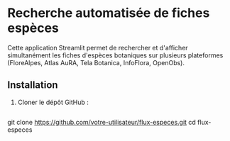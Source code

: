 # Recherche automatisée de fiches espèces

Cette application Streamlit permet de rechercher et d'afficher simultanément les fiches d'espèces botaniques sur plusieurs plateformes (FloreAlpes, Atlas AuRA, Tela Botanica, InfoFlora, OpenObs).

## Installation

1. Cloner le dépôt GitHub :
   ```bash
git clone https://github.com/votre-utilisateur/flux-especes.git
cd flux-especes
